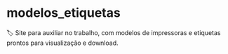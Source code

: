 # modelos_etiquetas
🏷️ Site para auxiliar no trabalho, com modelos de impressoras e etiquetas prontos para visualização e download.
